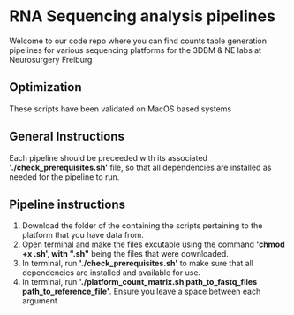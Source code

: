 # RNA Sequencing analysis pipelines
Welcome to our code repo where you can find counts table generation pipelines for various sequencing platforms for the 3DBM & NE labs at Neurosurgery Freiburg

## Optimization
These scripts have been validated on MacOS based systems

## General Instructions
Each pipeline should be preceeded with its associated **'./check_prerequisites.sh'** file, so that all dependencies are installed as needed for the pipeline to run.

## Pipeline instructions
1. Download the folder of the containing the scripts pertaining to the platform that you have data from.
3. Open terminal and make the files excutable using the command **'chmod +x **.sh'**, with **"**.sh"** being the files that were downloaded.
4. In terminal, run **'./check_prerequisites.sh'** to make sure that all dependencies are installed and available for use.
5. In terminal, run **'./platform_count_matrix.sh path_to_fastq_files path_to_reference_file'**. Ensure you leave a space between each argument

